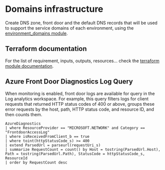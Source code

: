 # Domains infrastructure

Create DNS zone, front door and the default DNS records that will be used to support the service domains of each environment, using the [environment_domains module](../environment_domains/README).

## Terraform documentation
For the list of requirement, inputs, outputs, resources... check the [terraform module documentation](tfdocs.md).

## Azure Front Door Diagnostics Log Query
When monitoring is enabled, front door logs are available for query in the Log analytics workspace.
For example, this query filters logs for client requests that returned HTTP status codes of 400 or above, groups these error requests by the host, path, HTTP status code, and resource ID, and then counts them.

```kql
AzureDiagnostics
| where ResourceProvider == "MICROSOFT.NETWORK" and Category == "FrontdoorAccessLog"
| where isReceivedFromClient_b == true
| where toint(httpStatusCode_s) >= 400
| extend ParsedUrl = parseurl(requestUri_s)
| summarize RequestCount = count() by Host = tostring(ParsedUrl.Host), Path = tostring(ParsedUrl.Path), StatusCode = httpStatusCode_s, ResourceId
| order by RequestCount desc
```
